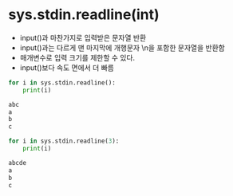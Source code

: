 # sys.stdin.readline(int)
- input()과 마찬가지로 입력받은 문자열 반환
- input()과는 다르게 맨 마지막에 개행문자 \n을 포함한 문자열을 반환함
- 매개변수로 입력 크기를 제한할 수 있다.
- input()보다 속도 면에서 더 빠름

```python
for i in sys.stdin.readline():
    print(i)
```
```bash
abc
a
b
c

```

```python
for i in sys.stdin.readline(3):
    print(i)
```
```bash
abcde
a
b
c
```
